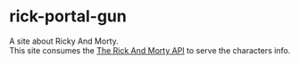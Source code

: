 # rick-portal-gun
A site about Ricky And Morty.  
This site consumes the [The Rick And Morty API](https://rickandmortyapi.com/) to serve the characters info.
